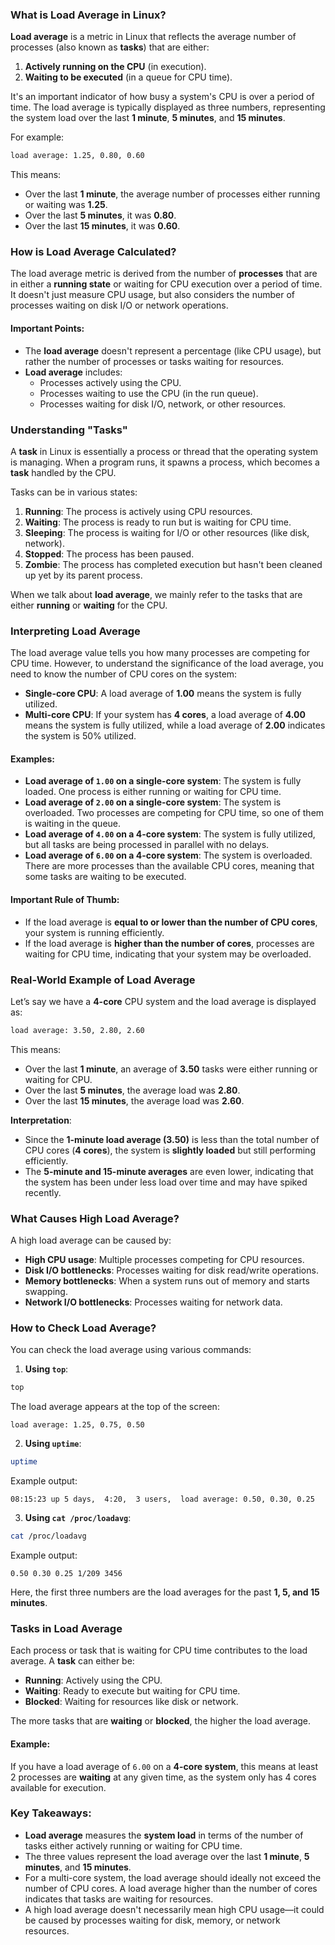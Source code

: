 ### What is Load Average in Linux?

**Load average** is a metric in Linux that reflects the average number of processes (also known as **tasks**) that are either:
1. **Actively running on the CPU** (in execution).
2. **Waiting to be executed** (in a queue for CPU time).

It's an important indicator of how busy a system's CPU is over a period of time. The load average is typically displayed as three numbers, representing the system load over the last **1 minute**, **5 minutes**, and **15 minutes**.

For example:

```bash
load average: 1.25, 0.80, 0.60
```

This means:
- Over the last **1 minute**, the average number of processes either running or waiting was **1.25**.
- Over the last **5 minutes**, it was **0.80**.
- Over the last **15 minutes**, it was **0.60**.

### How is Load Average Calculated?

The load average metric is derived from the number of **processes** that are in either a **running state** or waiting for CPU execution over a period of time. It doesn't just measure CPU usage, but also considers the number of processes waiting on disk I/O or network operations.

#### Important Points:
- The **load average** doesn't represent a percentage (like CPU usage), but rather the number of processes or tasks waiting for resources.
- **Load average** includes:
  - Processes actively using the CPU.
  - Processes waiting to use the CPU (in the run queue).
  - Processes waiting for disk I/O, network, or other resources.

### Understanding "Tasks"

A **task** in Linux is essentially a process or thread that the operating system is managing. When a program runs, it spawns a process, which becomes a **task** handled by the CPU.

Tasks can be in various states:
1. **Running**: The process is actively using CPU resources.
2. **Waiting**: The process is ready to run but is waiting for CPU time.
3. **Sleeping**: The process is waiting for I/O or other resources (like disk, network).
4. **Stopped**: The process has been paused.
5. **Zombie**: The process has completed execution but hasn't been cleaned up yet by its parent process.

When we talk about **load average**, we mainly refer to the tasks that are either **running** or **waiting** for the CPU.

### Interpreting Load Average

The load average value tells you how many processes are competing for CPU time. However, to understand the significance of the load average, you need to know the number of CPU cores on the system:

- **Single-core CPU**: A load average of **1.00** means the system is fully utilized.
- **Multi-core CPU**: If your system has **4 cores**, a load average of **4.00** means the system is fully utilized, while a load average of **2.00** indicates the system is 50% utilized.

#### Examples:

- **Load average of `1.00` on a single-core system**: The system is fully loaded. One process is either running or waiting for CPU time.
- **Load average of `2.00` on a single-core system**: The system is overloaded. Two processes are competing for CPU time, so one of them is waiting in the queue.
- **Load average of `4.00` on a 4-core system**: The system is fully utilized, but all tasks are being processed in parallel with no delays.
- **Load average of `6.00` on a 4-core system**: The system is overloaded. There are more processes than the available CPU cores, meaning that some tasks are waiting to be executed.

#### Important Rule of Thumb:
- If the load average is **equal to or lower than the number of CPU cores**, your system is running efficiently.
- If the load average is **higher than the number of cores**, processes are waiting for CPU time, indicating that your system may be overloaded.

### Real-World Example of Load Average

Let’s say we have a **4-core** CPU system and the load average is displayed as:

```bash
load average: 3.50, 2.80, 2.60
```

This means:
- Over the last **1 minute**, an average of **3.50** tasks were either running or waiting for CPU.
- Over the last **5 minutes**, the average load was **2.80**.
- Over the last **15 minutes**, the average load was **2.60**.

**Interpretation**:
- Since the **1-minute load average (3.50)** is less than the total number of CPU cores (**4 cores**), the system is **slightly loaded** but still performing efficiently.
- The **5-minute and 15-minute averages** are even lower, indicating that the system has been under less load over time and may have spiked recently.

### What Causes High Load Average?

A high load average can be caused by:
- **High CPU usage**: Multiple processes competing for CPU resources.
- **Disk I/O bottlenecks**: Processes waiting for disk read/write operations.
- **Memory bottlenecks**: When a system runs out of memory and starts swapping.
- **Network I/O bottlenecks**: Processes waiting for network data.

### How to Check Load Average?

You can check the load average using various commands:

1. **Using `top`**:

```bash
top
```

The load average appears at the top of the screen:

```
load average: 1.25, 0.75, 0.50
```

2. **Using `uptime`**:

```bash
uptime
```

Example output:

```
08:15:23 up 5 days,  4:20,  3 users,  load average: 0.50, 0.30, 0.25
```

3. **Using `cat /proc/loadavg`**:

```bash
cat /proc/loadavg
```

Example output:

```
0.50 0.30 0.25 1/209 3456
```

Here, the first three numbers are the load averages for the past **1, 5, and 15 minutes**.

### Tasks in Load Average

Each process or task that is waiting for CPU time contributes to the load average. A **task** can either be:

- **Running**: Actively using the CPU.
- **Waiting**: Ready to execute but waiting for CPU time.
- **Blocked**: Waiting for resources like disk or network.

The more tasks that are **waiting** or **blocked**, the higher the load average.

#### Example:
If you have a load average of `6.00` on a **4-core system**, this means at least 2 processes are **waiting** at any given time, as the system only has 4 cores available for execution.

### Key Takeaways:

- **Load average** measures the **system load** in terms of the number of tasks either actively running or waiting for CPU time.
- The three values represent the load average over the last **1 minute**, **5 minutes**, and **15 minutes**.
- For a multi-core system, the load average should ideally not exceed the number of CPU cores. A load average higher than the number of cores indicates that tasks are waiting for resources.
- A high load average doesn't necessarily mean high CPU usage—it could be caused by processes waiting for disk, memory, or network resources.

